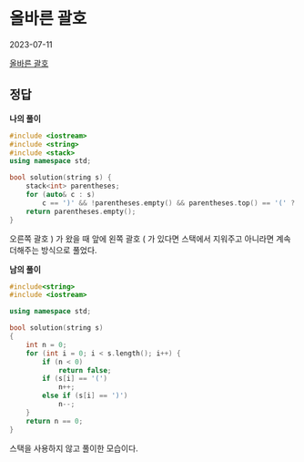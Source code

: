 # 올바른 괄호
2023-07-11

[올바른 괄호](https://school.programmers.co.kr/learn/courses/30/lessons/12909)

## 정답

**나의 풀이**

```cpp
#include <iostream>
#include <string>
#include <stack>
using namespace std;

bool solution(string s) {
    stack<int> parentheses;
    for (auto& c : s)
        c == ')' && !parentheses.empty() && parentheses.top() == '(' ? parentheses.pop() : parentheses.push(c);
    return parentheses.empty();
}
```
오른쪽 괄호 ) 가 왔을 때 앞에 왼쪽 괄호 ( 가 있다면 스택에서 지워주고 아니라면 계속 더해주는 방식으로 풀었다.

**남의 풀이**

```cpp
#include<string>
#include <iostream>

using namespace std;

bool solution(string s)
{
    int n = 0;
    for (int i = 0; i < s.length(); i++) {
        if (n < 0)
            return false;
        if (s[i] == '(')
            n++;
        else if (s[i] == ')')
            n--;
    }
    return n == 0;
}
```
스택을 사용하지 않고 풀이한 모습이다.  